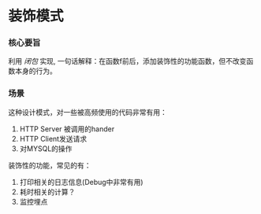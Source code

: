 # 装饰模式

### 核心要旨

利用 *闭包* 实现, 一句话解释：在函数f前后，添加装饰性的功能函数，但不改变函数本身的行为。

### 场景

这种设计模式，对一些被高频使用的代码非常有用：

1. HTTP Server 被调用的hander
2. HTTP Client发送请求
3. 对MYSQL的操作

装饰性的功能，常见的有：

1. 打印相关的日志信息(Debug中非常有用)
2. 耗时相关的计算？
3. 监控埋点